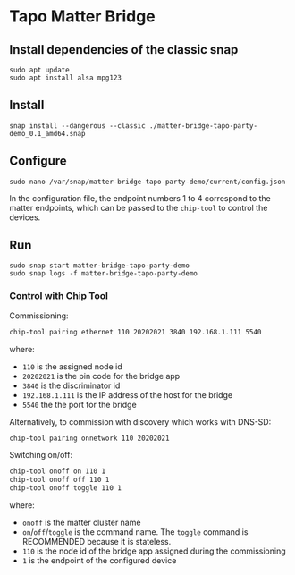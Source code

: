 # Tapo Matter Bridge

## Install dependencies of the classic snap
```
sudo apt update
sudo apt install alsa mpg123
```

## Install
```
snap install --dangerous --classic ./matter-bridge-tapo-party-demo_0.1_amd64.snap
```

## Configure
```
sudo nano /var/snap/matter-bridge-tapo-party-demo/current/config.json
```

In the configuration file, the endpoint numbers 1 to 4 correspond to the matter endpoints, which can be passed to the `chip-tool` to control the devices. 

<!--
# Connect interfaces
```
snap connect matter-bridge-tapo-party-demo:avahi-control
```
-->

## Run
```
sudo snap start matter-bridge-tapo-party-demo
sudo snap logs -f matter-bridge-tapo-party-demo
```


### Control with Chip Tool

Commissioning:

```bash
chip-tool pairing ethernet 110 20202021 3840 192.168.1.111 5540
```

where:

-   `110` is the assigned node id
-   `20202021` is the pin code for the bridge app
-   `3840` is the discriminator id
-   `192.168.1.111` is the IP address of the host for the bridge
-   `5540` the the port for the bridge

Alternatively, to commission with discovery which works with DNS-SD:

```bash
chip-tool pairing onnetwork 110 20202021
```

Switching on/off:

```bash
chip-tool onoff on 110 1
chip-tool onoff off 110 1
chip-tool onoff toggle 110 1
```

where:

- `onoff` is the matter cluster name
- `on`/`off`/`toggle` is the command name. The `toggle` command is RECOMMENDED because it is stateless. 
- `110` is the node id of the bridge app assigned during the commissioning
- `1` is the endpoint of the configured device
